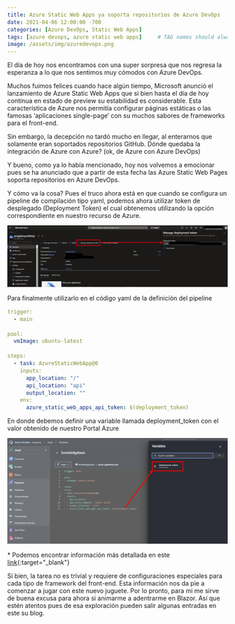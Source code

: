 ```yaml
---
title: Azure Static Web Apps ya soporta repositorios de Azure DevOps
date: 2021-04-06 12:00:00 -700
categories: [Azure DevOps, Static Web Apps]
tags: [azure devops, azure static web apps]     # TAG names should always be lowercase
image: /assets/img/azuredevops.png
---
```


El día de hoy nos encontramos con una super sorpresa que nos regresa la esperanza a lo que nos sentimos muy cómodos con Azure DevOps.

Muchos fuimos felices cuando hace algún tiempo, Microsoft anunció el lanzamiento de Azure Static Web Apps que si bien hasta el día de hoy continua en estado de preview su estabilidad es considerable. Esta característica de Azure nos permitía configurar páginas estáticas o las famosas ‘aplicaciones single-page’ con su muchos sabores de frameworks para el front-end.

Sin embargo, la decepción no tardó mucho en llegar, al enterarnos que solamente eran soportados repositorios GitHub. Dónde quedaba la integración de Azure con Azure? (ok, de Azure con Azure DevOps)

Y bueno, como ya lo había mencionado, hoy nos volvemos a emocionar pues se ha anunciado que a partir de esta fecha las Azure Static Web Pages soporta repositorios en Azure DevOps.

Y cómo va la cosa? Pues el truco ahora está en que cuando se configura un pipeline de compilación tipo yaml, podemos ahora utilizar token de desplegado (Deployment Token) el cual obtenemos utilizando la opción correspondiente en nuestro recurso de Azure.

![Token para el desplegado](/assets/img/2021-04-06-azure-static-web-apps-ya-soporta-repositorios-de-azure-devops/image-1.png)

Para finalmente utilizarlo en el código yaml de la definición del pipeline

``` yaml
trigger:​
  - main​
​
pool:​
  vmImage: ubuntu-latest​
​
steps:​
  - task: AzureStaticWebApp@0​
    inputs:​
      app_location: "/" ​
      api_location: "api​"
      output_location: ""
    env:​
      azure_static_web_apps_api_token: $(deployment_token)
```

En donde debemos definir una variable llamada deployment_token con el valor obtenido de nuestro Portal Azure

![Token para el desplegado](/assets/img/2021-04-06-azure-static-web-apps-ya-soporta-repositorios-de-azure-devops/image-2.png)

\* Podemos encontrar información más detallada en este [link](https://learn.microsoft.com/es-mx/azure/static-web-apps/get-started-portal?pivots=azure-devops&tabs=vanilla-javascript){:target="_blank"}

Si bien, la tarea no es trivial y requiere de configuraciones especiales para cada tipo de framework del front-end. Esta información nos da pie a comenzar a jugar con este nuevo juguete. Por lo pronto, para mi me sirve de buena excusa para ahora si animarme a adentrarme en Blazor. Así que estén atentos pues de esa exploración pueden salir algunas entradas en este su blog.